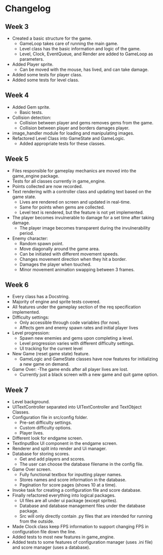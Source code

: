# Changelog

## Week 3

- Created a basic structure for the game.
    - GameLoop takes care of running the main game.
    - Level class has the basic information and logic of the game.
    - Level, Clock, EventQueue, and Render are added to GameLoop as parameters.
- Added Player sprite.
    - Can be moved with the mouse, has lived, and can take damage.
- Added some tests for player class.
- Added some tests for level class.

## Week 4

- Added Gem sprite.
    - Basic tests.
- Collision detection:
    - Collision between player and gems removes gems from the game.
    - Collision between player and borders damages player.
- image_handler module for loading and manipulating images.
- Refactored Level Class into GameState and GameLogic.
    - Added appropriate tests for these classes.

## Week 5

- Files responsible for gameplay mechanics are moved into the game_engine package.
- Tests for all classes currently in game_engine.
- Points collected are now recorded.
- Text rendering with a controller class and updating text based on the game state.
    - Lives are rendered on screen and updated in real-time.
    - Same for points when gems are collected.
    - Level text is rendered, but the feature is not yet implemented.
- The player becomes invulnerable to damage for a set time after taking damage.
    - The player image becomes transparent during the invulnerability period.
- Enemy character:
    - Random spawn point.
    - Move diagonally around the game area.
    - Can be initiated with different movement speeds.
    - Changes movement direction when they hit a border.
    - Damages the player when touched.
    - Minor movement animation swapping between 3 frames.

## Week 6

- Every class has a Docstring.
- Majority of engine and sprite tests covered.
- All features under the gameplay section of the req specification implemented.
- Difficulty settings:
    - Only accessible through code variables (for now).
    - Affects gem and enemy spawn rates and initial player lives
- Level progression:
    - Spawn new enemies and gems upon completing a level.
    - Level progression varies with different difficulty settings.
    - UI tracking for the current level
- New Game (reset game state) feature.
    - GameLogic and GameState classes have now features for initializing a new game on demand.
- Game Over:
  -The game ends after all player lives are lost.
    - Currently just a black screen with a new game and quit game option.

## Week 7

- Level background.
- UITextController separated into UITextController and TextObject Classes.
- Configuration file in src/config folder.
    - Pre-set difficulty settings.
    - Custom difficulty options.
    - Player lives.
- Different look for endgame screen.
- TextInputBox UI component in the endgame screen.
- Renderer and split into render and Ui manager.
- Database for storing scores.
    - Get and add players and scores.
    - The user can choose the database filename in the config file.
- Game Over screen.
    - Fully functional textbox for inputting player names.
    - Stores names and score information in the database.
    - Pagination for score pages (shows 10 at a time).
- Invoke task for creating a configuration file and score database.
- Finally refactored everything into logical packages.
    - UI files are all under ui package (except sprites).
    - Database and database management files under the database package.
    - Src will only directly contain .py files that are intended for running from the outside.
- Made Clock class keep FPS information to support changing FPS in configuration file down the line.
- Added tests to most new features in game_engine.
- Added tests to some features of configuration manager (uses .ini file) and score manager (uses a database).
